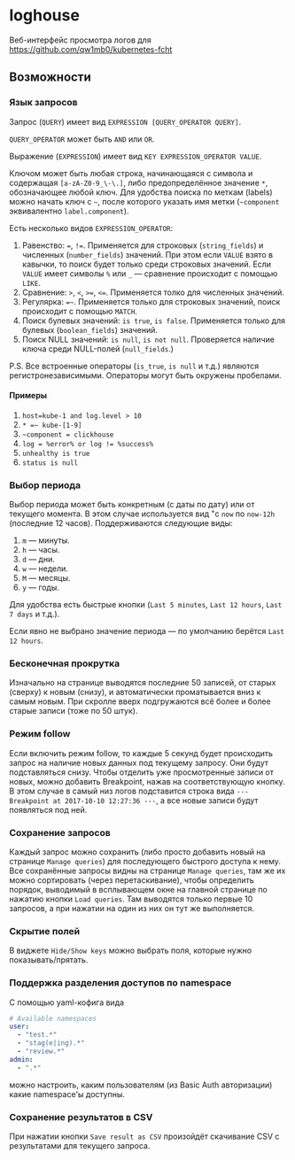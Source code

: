 # loghouse

Веб-интерфейс просмотра логов для  
https://github.com/qw1mb0/kubernetes-fcht

## Возможности

### Язык запросов

Запрос (`QUERY`) имеет вид `EXPRESSION [QUERY_OPERATOR QUERY]`.

`QUERY_OPERATOR` может быть `AND` или `OR`.

Выражение (`EXPRESSION`) имеет вид `KEY EXPRESSION_OPERATOR VALUE`.

Ключом может быть любая строка, начинающаяся с символа и содержащая `[a-zA-Z0-9_\-\.]`, либо предопределённое значение `*`, обозначающее любой ключ. Для удобства поиска по меткам (labels) можно начать ключ с `~`, после которого указать имя метки (`~component` эквивалентно `label.component`).

Есть несколько видов `EXPRESSION_OPERATOR`:
1. Равенство: `=`, `!=`. Применяется для строковых (`string_fields`) и численных (`number_fields`) значений. При этом если `VALUE` взято в кавычки, то поиск будет только среди строковых значений. Если `VALUE` имеет символы `%` или `_` — сравнение происходит с помощью `LIKE`.
2. Сравнение: `>`, `<`, `>=`, `<=`. Применяется толко для численных значений.
3. Регулярка: `=~`. Применяется только для строковых значений, поиск происходит с помощью `MATCH`.
4. Поиск булевых значений: `is true`, `is false`. Применяется только для булевых (`boolean_fields`) значений.
5. Поиск NULL значений: `is null`, `is not null`. Проверяется наличие ключа среди NULL-полей (`null_fields`.)

P.S. Все встроенные операторы (`is_true`, `is null` и т.д.) являются регистронезависимыми. Операторы могут быть окружены пробелами.

#### Примеры
1.  `host=kube-1 and log.level > 10`
1.  `* =~ kube-[1-9]`
1.  `~component = clickhouse`
1.  `log = %error% or log != %success%`
1.  `unhealthy is true`
1.  `status is null`

### Выбор периода

Выбор периода может быть конкретным (с даты по дату) или от текущего момента. В этом случае используется вид "c `now` по `now-12h` (последние 12 часов). Поддерживаются следующие виды:
1.  `m` — минуты.
1.  `h` — часы.
1.  `d` — дни.
1.  `w` — недели.
1.  `M` — месяцы.
1.  `y` — годы.

Для удобства есть быстрые кнопки (`Last 5 minutes`, `Last 12 hours`, `Last 7 days` и т.д.).

Если явно не выбрано значение периода — по умолчанию берётся `Last 12 hours`.

### Бесконечная прокрутка

Изначально на странице выводятся последние 50 записей, от старых (сверху) к новым (снизу), и автоматически проматывается вниз к самым новым. При скролле вверх подгружаются всё более и более старые записи (тоже по 50 штук).

### Режим follow

Если включить режим follow, то каждые 5 секунд будет происходить запрос на наличие новых данных под текущему запросу. Они будут подставляться снизу. Чтобы отделить уже просмотренные записи от новых, можно добавить Breakpoint, нажав на соответствующую кнопку. В этом случае в самый низ логов подставится строка вида `--- Breakpoint at 2017-10-10 12:27:36 ---`, а все новые записи будут появляться под ней.

### Сохранение запросов

Каждый запрос можно сохранить (либо просто добавить новый на странице `Manage queries`) для последующего быстрого доступа к нему. Все сохранённые запросы видны на странице `Manage queries`, там же их можно сортировать (через перетаскивание), чтобы определить порядок, выводимый в всплывающем окне на главной странице по нажатию кнопки `Load queries`. Там выводятся только первые 10 запросов, а при нажатии на один из них он тут же выполняется.

### Скрытие полей

В виджете `Hide/Show keys` можно выбрать поля, которые нужно показывать/прятать.

### Поддержка разделения доступов по namespace

С помощью yaml-кофига вида

```yaml
# Available namespaces
user:
  - "test.*"
  - "stag(e|ing).*"
  - "review.*"
admin:
  - ".*"
```

можно настроить, каким пользователям (из Basic Auth авторизации) какие namespace'ы доступны.

### Сохранение результатов в CSV

При нажатии кнопки `Save result as CSV` произойдёт скачивание CSV с результатами для текущего запроса.
